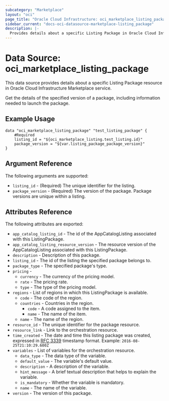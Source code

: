 ```yaml
---
subcategory: "Marketplace"
layout: "oci"
page_title: "Oracle Cloud Infrastructure: oci_marketplace_listing_package"
sidebar_current: "docs-oci-datasource-marketplace-listing_package"
description: |-
  Provides details about a specific Listing Package in Oracle Cloud Infrastructure Marketplace service
---
```


# Data Source: oci_marketplace_listing_package
This data source provides details about a specific Listing Package resource in Oracle Cloud Infrastructure Marketplace service.

Get the details of the specified version of a package, including information needed to launch the package.


## Example Usage

```hcl
data "oci_marketplace_listing_package" "test_listing_package" {
	#Required
	listing_id = "${oci_marketplace_listing.test_listing.id}"
	package_version = "${var.listing_package_package_version}"
}
```

## Argument Reference

The following arguments are supported:

* `listing_id` - (Required) The unique identifier for the listing.
* `package_version` - (Required) The version of the package. Package versions are unique within a listing.


## Attributes Reference

The following attributes are exported:

* `app_catalog_listing_id` - The id of the AppCatalogListing associated with this ListingPackage.
* `app_catalog_listing_resource_version` - The resource version of the AppCatalogListing associated with this ListingPackage.
* `description` - Description of this package.
* `listing_id` - The id of the listing the specified package belongs to.
* `package_type` - The specified package's type.
* `pricing` - 
	* `currency` - The currency of the pricing model.
	* `rate` - The pricing rate.
	* `type` - The type of the pricing model.
* `regions` - List of regions in which this ListingPackage is available.
	* `code` - The code of the region.
	* `countries` - Countries in the region.
		* `code` - A code assigned to the item.
		* `name` - The name of the item.
	* `name` - The name of the region.
* `resource_id` - The unique identifier for the package resource.
* `resource_link` - Link to the orchestration resource.
* `time_created` - The date and time this listing package was created, expressed in [RFC 3339](https://tools.ietf.org/html/rfc3339)  timestamp format.  Example: `2016-08-25T21:10:29.600Z` 
* `variables` - List of variables for the orchestration resource.
	* `data_type` - The data type of the variable.
	* `default_value` - The variable's default value.
	* `description` - A description of the variable.
	* `hint_message` - A brief textual description that helps to explain the variable.
	* `is_mandatory` - Whether the variable is mandatory.
	* `name` - The name of the variable.
* `version` - The version of this package.

